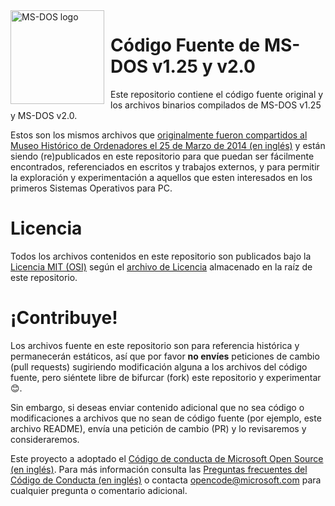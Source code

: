 <img width="150" height="150" align="left" style="float: left; margin: 0 10px 0 0;" alt="MS-DOS logo" src="https://github.com/Microsoft/MS-DOS/blob/master/msdos-logo.png">   

# Código Fuente de MS-DOS v1.25 y v2.0 
Este repositorio contiene el código fuente original y los archivos binarios compilados de MS-DOS v1.25 y MS-DOS v2.0.

Estos son los mismos archivos que [originalmente fueron compartidos al Museo Histórico de Ordenadores el 25 de Marzo de 2014 (en inglés)]( http://www.computerhistory.org/atchm/microsoft-ms-dos-early-source-code/) y están siendo (re)publicados en este repositorio para que puedan ser fácilmente encontrados, referenciados en escritos y trabajos externos, y para permitir la exploración y experimentación a aquellos que esten interesados en los primeros Sistemas Operativos para PC.

# Licencia 
Todos los archivos contenidos en este repositorio son publicados bajo la [Licencia MIT (OSI)](https://es.wikipedia.org/wiki/Licencia_MIT) según el [archivo de Licencia](https://github.com/Microsoft/MS-DOS/blob/master/LICENSE.md) almacenado en la raíz de este repositorio.

# ¡Contribuye!
Los archivos fuente en este repositorio son para referencia histórica y permanecerán estáticos, así que por favor **no envíes** peticiones de cambio (pull requests) sugiriendo modificación alguna a los archivos del código fuente, pero siéntete libre de bifurcar (fork) este repositorio y experimentar 😊. 

Sin embargo, si deseas enviar contenido adicional que no sea código o modificaciones a archivos que no sean de código fuente (por ejemplo, este archivo README), envía una petición de cambio (PR) y lo revisaremos y consideraremos.

Este proyecto a adoptado el [Código de conducta de Microsoft Open Source (en inglés)](https://opensource.microsoft.com/codeofconduct/). Para más información consulta las [Preguntas frecuentes del Código de Conducta (en inglés)](https://opensource.microsoft.com/codeofconduct/faq/) o contacta [opencode@microsoft.com](mailto:opencode@microsoft.com) para cualquier pregunta o comentario adicional.
